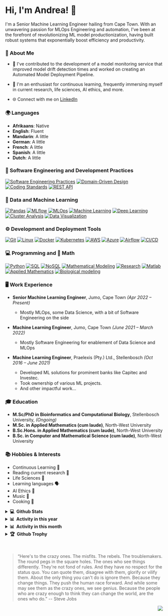 # Hi, I'm Andrea! 👋

I'm a Senior Machine Learning Engineer hailing from Cape Town. With an unwavering passion for MLOps Engineering and automation, I've been at the forefront of revolutionizing ML model productionization, having built robust systems that exponentially boost efficiency and productivity.

### 📌 About Me
- 🔭 I've contributed to the development of a model monitoring service that improved model drift detection times and worked on creating an Automated Model Deployment Pipeline.

- 🌱 I'm an enthusiast for continuous learning, frequently immersing myself in current research, life sciences, AI ethics, and more.
- 🌐 Connect with me on [LinkedIn](https://www.linkedin.com/in/andrea-scholtz)

### 🌍 Languages
- **Afrikaans**: Native
- **English**: Fluent
- **Mandarin**: A little
- **German**: A little
- **French**: A little
- **Spanish**: A little
- **Dutch**: A little

### 🔧 Software Engineering and Development Practices
<p>
  <a href="#"><img alt="Software Engineering Practices" src="https://img.shields.io/badge/Software%20Engineering%20Practices-%23047B3D.svg?style=for-the-badge&logoColor=white"></a>
  <a href="#"><img alt="Domain-Driven Design" src="https://img.shields.io/badge/DDD-%23676D74.svg?style=for-the-badge&logoColor=white"></a>
  <a href="#"><img alt="Coding Standards" src="https://img.shields.io/badge/Coding%20Standards-%23FFCE00.svg?style=for-the-badge&logoColor=white"></a>
  <a href="#"><img alt="REST API" src="https://img.shields.io/badge/REST%20API-%23FF5733.svg?style=for-the-badge&logoColor=white"></a>
</p>

### 🤖 Data and Machine Learning
<p>
  <a href="#"><img alt="Pandas" src="https://img.shields.io/badge/Pandas-%23150458.svg?style=for-the-badge&logo=pandas&logoColor=white"></a>
  <a href="#"><img alt="MLflow" src="https://img.shields.io/badge/MLflow-%23FF2B2B.svg?style=for-the-badge&logo=mlflow&logoColor=white"></a>
  <a href="#"><img alt="MLOps" src="https://img.shields.io/badge/MLOps-%23555555.svg?style=for-the-badge&logoColor=white"></a>
  <a href="#"><img alt="Machine Learning" src="https://img.shields.io/badge/Machine%20Learning-%23FF6700.svg?style=for-the-badge&logoColor=white"></a>
  <a href="#"><img alt="Deep Learning" src="https://img.shields.io/badge/Deep%20Learning-%230066CC.svg?style=for-the-badge&logoColor=white"></a>
  <a href="#"><img alt="Cluster Analysis" src="https://img.shields.io/badge/Cluster%20Analysis-%23D70040.svg?style=for-the-badge&logoColor=white"></a>
  <a href="#"><img alt="Data Visualization" src="https://img.shields.io/badge/Data%20Visualization-%23F37623.svg?style=for-the-badge&logoColor=white"></a>

</p>

### ⚙️ Development and Deployment Tools
<p>
  <a href="#"><img alt="Git" src="https://img.shields.io/badge/git-%23F05033.svg?style=for-the-badge&logo=git&logoColor=white"></a>
  <a href="#"><img alt="Linux" src="https://img.shields.io/badge/Linux-%23FFD133.svg?style=for-the-badge&logo=linux&logoColor=black"></a>
  <a href="#"><img alt="Docker" src="https://img.shields.io/badge/docker-%230db7ed.svg?style=for-the-badge&logo=docker&logoColor=white"></a>
  <a href="#"><img alt="Kubernetes" src="https://img.shields.io/badge/kubernetes-%23326CE5.svg?style=for-the-badge&logo=kubernetes&logoColor=white"></a>
  <a href="#"><img alt="AWS" src="https://img.shields.io/badge/AWS-%23FF9900.svg?style=for-the-badge&logo=amazon-aws&logoColor=white"></a>
  <a href="#"><img alt="Azure" src="https://img.shields.io/badge/Azure-%230072C6.svg?style=for-the-badge&logo=microsoft-azure&logoColor=white"></a>
  <a href="#"><img alt="Airflow" src="https://img.shields.io/badge/Airflow-%23017CEE.svg?style=for-the-badge&logo=airflow&logoColor=white"></a>
  <a href="#"><img alt="CI/CD" src="https://img.shields.io/badge/CI%2FCD-%23D24939.svg?style=for-the-badge&logo=jira&logoColor=white"></a>

</p>

### 💻 Programming and 🧮 Math
<p>
  <a href="#"><img alt="Python" src="https://img.shields.io/badge/Python-%233776AB.svg?style=for-the-badge&logo=python&logoColor=white"></a>
  <a href="#"><img alt="SQL" src="https://img.shields.io/badge/SQL-%23E10098.svg?style=for-the-badge&logo=sql&logoColor=white"></a>
  <a href="#"><img alt="NoSQL" src="https://img.shields.io/badge/NoSQL-%2340B5A4.svg?style=for-the-badge&logoColor=white"></a>
  <a href="#"><img alt="Mathematical Modeling" src="https://img.shields.io/badge/Mathematical%20Modeling-%23600088.svg?style=for-the-badge&logoColor=white"></a>
  <a href="#"><img alt="Research" src="https://img.shields.io/badge/Research-%23004080.svg?style=for-the-badge&logoColor=white"></a>
  <a href="#"><img alt="Matlab" src="https://img.shields.io/badge/Matlab-%23BB92AC.svg?style=for-the-badge&logo=mathworks&logoColor=white"></a>
  <a href="#"><img alt="Applied Mathematics" src="https://img.shields.io/badge/Applied%20Mathematics-%23606060.svg?style=for-the-badge&logoColor=white"></a>
  <a href="#"><img alt="Biological modeling" src="https://img.shields.io/badge/Biological%20modeling-%23606060.svg?style=for-the-badge&logoColor=white"></a>

</p>

### 🖥 Work Experience
- **Senior Machine Learning Engineer**, Jumo, Cape Town *(Apr 2022 – Present)*
  - Mostly MLOps, some Data Science, with a bit of Software Engineering on the side


- **Machine Learning Engineer**, Jumo, Cape Town *(June 2021 – March 2022)*
  - Mostly Software Engineering for enablement of Data Science and MLOps


- **Machine Learning Engineer**, Praelexis (Pty.) Ltd., Stellenbosch *(Oct 2016 – June 2021)*
    - Developed ML solutions for prominent banks like Capitec and Investec.
    - Took ownership of various ML projects.
    - And other impactful work...


### 🎓 Education
- **M.Sc/PhD in Bioinformatics and Computational Biology**, Stellenbosch University, *(Ongoing)*
- **M.Sc. in Applied Mathematics (cum laude)**, North-West University
- **B.Sc.Hons. in Applied Mathematics (cum laude)**, North-West University
- **B.Sc. in Computer and Mathematical Science (cum laude)**, North-West University

### 📚 Hobbies & Interests
- Continuous Learning 📘
- Reading current research 🧪
- Life Sciences 🧬
- Learning languages 🗣
- AI Ethics 🤖
- Music 🎵
- Cooking 🍳

<details>
  <summary><b>💻&nbsp;&nbsp;Github Stats</b></summary>

  <!-- https://github.com/andreasch86 -->
  <br />
  <a href="https://github.com/andreasch86">
      <img title="🔥 Get streak stats for your profile at git.io/streak-stats" alt="andreasch86's streak" src="https://github-readme-streak-stats.herokuapp.com/?user=andreasch86&theme=monokai-metallian&hide_border=true" height="192px"/>
  </a>
  <a href="https://github.com/andreasch86"><img alt="andreasch86's Top Languages" src="https://github-readme-stats.vercel.app/api/top-langs/?username=andreasch86&langs_count=8&layout=compact&theme=react&hide_border=true&bg_color=1F222E&title_color=F85D7F&icon_color=F8D866&hide=Jupyter%20Notebook" height="192px"/></a>
  <br/>

<b>Note:</b> Top languages is only a metric of the languages my public code consists of and doesn't reflect experience or skill level.
</details>

<details>
  <summary><b>📊&nbsp;&nbsp;Activity in this year</b></summary>
  <br />
  <a href="https://github.com/andreasch86">
    <img alt="andreasch86's Activity Graph last year" src="https://github-profile-summary-cards.vercel.app/api/cards/profile-details?username=andreasch86&theme=github_dark" />
  </a>
</details>

<details>
  <summary><b>📊&nbsp;&nbsp;Activity in this month</b></summary>
  <br />
  <a href="https://github.com/andreasch86">
    <img alt="andreasch86's Activity Graph last month" src="https://github-readme-activity-graph.vercel.app/graph/?username=andreasch86&bg_color=1F222E&color=F8D866&line=F85D7F&point=FFFFFF&hide_border=true" />
  </a>
</details>

<details>
    <summary><b>🏆&nbsp;&nbsp;Github Trophy</b></summary>
    <br />
    <a href="https://github.com/andreasch86">
        <img alt="andreasch86's Trophy" src="https://github-profile-trophy.vercel.app/?username=andreasch86&theme=onedark&column=7" />
    </a>
</details>

<br/>
<br/>

> “Here's to the crazy ones. The misfits. The rebels. The troublemakers. The round pegs in the square holes. The ones who see things differently. They're not fond of rules. And they have no respect for the status quo. You can quote them, disagree with them, glorify or vilify them. About the only thing you can't do is ignore them. Because they change things. They push the human race forward. And while some may see them as the crazy ones, we see genius. Because the people who are crazy enough to think they can change the world, are the ones who do.”
> -- Steve Jobs

<div align="right">
  <img src="https://img.shields.io/badge/Say%20Thanks-!-1EAEDB.svg">
</div>